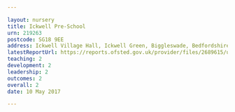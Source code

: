 ```yaml
---

layout: nursery
title: Ickwell Pre-School
urn: 219263
postcode: SG18 9EE
address: Ickwell Village Hall, Ickwell Green, Biggleswade, Bedfordshire, SG18 9EE
latestReportUrl: https://reports.ofsted.gov.uk/provider/files/2689615/urn/219263.pdf
teaching: 2
development: 2
leadership: 2
outcomes: 2
overall: 2
date: 10 May 2017

---
```

